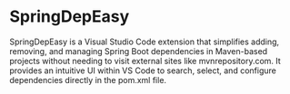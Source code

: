 # SpringDepEasy
SpringDepEasy is a Visual Studio Code extension that simplifies adding, removing, and managing Spring Boot dependencies in Maven-based projects without needing to visit external sites like mvnrepository.com. It provides an intuitive UI within VS Code to search, select, and configure dependencies directly in the pom.xml file.
